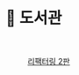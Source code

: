 # 📓 도서관

<figure><img src=".gitbook/assets/리팩터링 2판.jpeg" alt=""><figcaption><p><a href="broken-reference/">리팩터링 2판</a></p></figcaption></figure>
